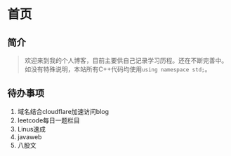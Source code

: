 # 首页
## 简介
> 欢迎来到我的个人博客，目前主要供自己记录学习历程。还在不断完善中。
> 如没有特殊说明，本站所有C++代码均使用`using namespace std;`。

## 待办事项
1. 域名结合cloudflare加速访问blog
2. leetcode每日一题栏目
3. Linus速成
4. javaweb
5. 八股文